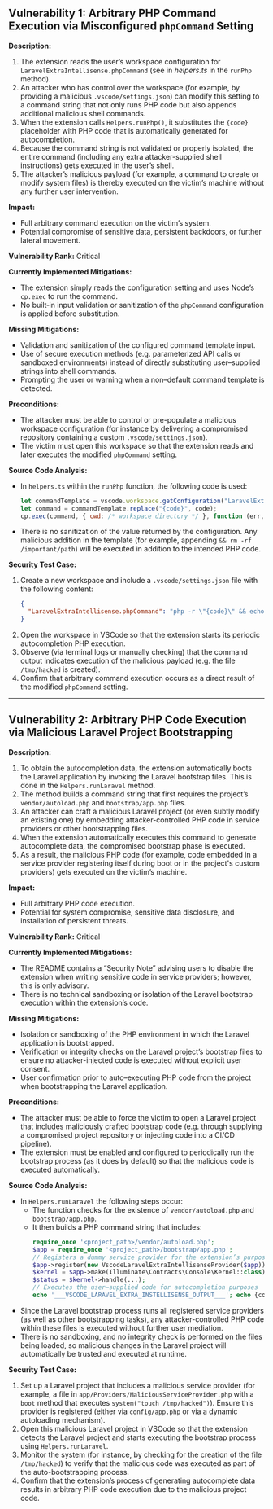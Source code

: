 ## Vulnerability 1: Arbitrary PHP Command Execution via Misconfigured `phpCommand` Setting

**Description:**
1. The extension reads the user’s workspace configuration for `LaravelExtraIntellisense.phpCommand` (see in *helpers.ts* in the `runPhp` method).
2. An attacker who has control over the workspace (for example, by providing a malicious `.vscode/settings.json`) can modify this setting to a command string that not only runs PHP code but also appends additional malicious shell commands.
3. When the extension calls `Helpers.runPhp()`, it substitutes the `{code}` placeholder with PHP code that is automatically generated for autocompletion.
4. Because the command string is not validated or properly isolated, the entire command (including any extra attacker-supplied shell instructions) gets executed in the user’s shell.
5. The attacker’s malicious payload (for example, a command to create or modify system files) is thereby executed on the victim’s machine without any further user intervention.

**Impact:**
- Full arbitrary command execution on the victim’s system.
- Potential compromise of sensitive data, persistent backdoors, or further lateral movement.

**Vulnerability Rank:** Critical

**Currently Implemented Mitigations:**
- The extension simply reads the configuration setting and uses Node’s `cp.exec` to run the command.
- No built‐in input validation or sanitization of the `phpCommand` configuration is applied before substitution.

**Missing Mitigations:**
- Validation and sanitization of the configured command template input.
- Use of secure execution methods (e.g. parameterized API calls or sandboxed environments) instead of directly substituting user–supplied strings into shell commands.
- Prompting the user or warning when a non–default command template is detected.

**Preconditions:**
- The attacker must be able to control or pre-populate a malicious workspace configuration (for instance by delivering a compromised repository containing a custom `.vscode/settings.json`).
- The victim must open this workspace so that the extension reads and later executes the modified `phpCommand` setting.

**Source Code Analysis:**
- In `helpers.ts` within the `runPhp` function, the following code is used:
  ```js
  let commandTemplate = vscode.workspace.getConfiguration("LaravelExtraIntellisense").get<string>('phpCommand') ?? "php -r \"{code}\"";
  let command = commandTemplate.replace("{code}", code);
  cp.exec(command, { cwd: /* workspace directory */ }, function (err, stdout, stderr) { ... });
  ```
- There is no sanitization of the value returned by the configuration. Any malicious addition in the template (for example, appending `&& rm -rf /important/path`) will be executed in addition to the intended PHP code.

**Security Test Case:**
1. Create a new workspace and include a `.vscode/settings.json` file with the following content:
   ```json
   {
     "LaravelExtraIntellisense.phpCommand": "php -r \"{code}\" && echo 'MALICIOUS CODE EXECUTED' && touch /tmp/hacked"
   }
   ```
2. Open the workspace in VSCode so that the extension starts its periodic autocompletion PHP execution.
3. Observe (via terminal logs or manually checking) that the command output indicates execution of the malicious payload (e.g. the file `/tmp/hacked` is created).
4. Confirm that arbitrary command execution occurs as a direct result of the modified `phpCommand` setting.

---

## Vulnerability 2: Arbitrary PHP Code Execution via Malicious Laravel Project Bootstrapping

**Description:**
1. To obtain the autocompletion data, the extension automatically boots the Laravel application by invoking the Laravel bootstrap files. This is done in the `Helpers.runLaravel` method.
2. The method builds a command string that first requires the project’s `vendor/autoload.php` and `bootstrap/app.php` files.
3. An attacker can craft a malicious Laravel project (or even subtly modify an existing one) by embedding attacker-controlled PHP code in service providers or other bootstrapping files.
4. When the extension automatically executes this command to generate autocomplete data, the compromised bootstrap phase is executed.
5. As a result, the malicious PHP code (for example, code embedded in a service provider registering itself during boot or in the project's custom providers) gets executed on the victim’s machine.

**Impact:**
- Full arbitrary PHP code execution.
- Potential for system compromise, sensitive data disclosure, and installation of persistent threats.

**Vulnerability Rank:** Critical

**Currently Implemented Mitigations:**
- The README contains a “Security Note” advising users to disable the extension when writing sensitive code in service providers; however, this is only advisory.
- There is no technical sandboxing or isolation of the Laravel bootstrap execution within the extension’s code.

**Missing Mitigations:**
- Isolation or sandboxing of the PHP environment in which the Laravel application is bootstrapped.
- Verification or integrity checks on the Laravel project’s bootstrap files to ensure no attacker-injected code is executed without explicit user consent.
- User confirmation prior to auto–executing PHP code from the project when bootstrapping the Laravel application.

**Preconditions:**
- The attacker must be able to force the victim to open a Laravel project that includes maliciously crafted bootstrap code (e.g. through supplying a compromised project repository or injecting code into a CI/CD pipeline).
- The extension must be enabled and configured to periodically run the bootstrap process (as it does by default) so that the malicious code is executed automatically.

**Source Code Analysis:**
- In `Helpers.runLaravel` the following steps occur:
  - The function checks for the existence of `vendor/autoload.php` and `bootstrap/app.php`.
  - It then builds a PHP command string that includes:
    ```php
    require_once '<project_path>/vendor/autoload.php';
    $app = require_once '<project_path>/bootstrap/app.php';
    // Registers a dummy service provider for the extension’s purposes
    $app->register(new VscodeLaravelExtraIntellisenseProvider($app));
    $kernel = $app->make(Illuminate\Contracts\Console\Kernel::class);
    $status = $kernel->handle(...);
    // Executes the user–supplied code for autocompletion purposes
    echo '___VSCODE_LARAVEL_EXTRA_INSTELLISENSE_OUTPUT___'; echo {code}; echo '___VSCODE_LARAVEL_EXTRA_INSTELLISENSE_END_OUTPUT___';
    ```
- Since the Laravel bootstrap process runs all registered service providers (as well as other bootstrapping tasks), any attacker-controlled PHP code within these files is executed without further user mediation.
- There is no sandboxing, and no integrity check is performed on the files being loaded, so malicious changes in the Laravel project will automatically be trusted and executed at runtime.

**Security Test Case:**
1. Set up a Laravel project that includes a malicious service provider (for example, a file in `app/Providers/MaliciousServiceProvider.php` with a `boot` method that executes `system("touch /tmp/hacked")`). Ensure this provider is registered (either via `config/app.php` or via a dynamic autoloading mechanism).
2. Open this malicious Laravel project in VSCode so that the extension detects the Laravel project and starts executing the bootstrap process using `Helpers.runLaravel`.
3. Monitor the system (for instance, by checking for the creation of the file `/tmp/hacked`) to verify that the malicious code was executed as part of the auto-bootstrapping process.
4. Confirm that the extension’s process of generating autocomplete data results in arbitrary PHP code execution due to the malicious project code.
